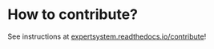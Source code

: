 # How to contribute?

See instructions at
[expertsystem.readthedocs.io/contribute](https://pwa.readthedocs.io/projects/expertsystem/en/latest/contribute.html)!
